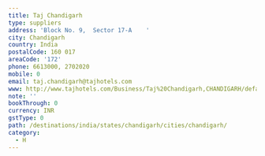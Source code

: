 ```yaml
---
title: Taj Chandigarh
type: suppliers
address: 'Block No. 9,  Sector 17-A    '
city: Chandigarh
country: India
postalCode: 160 017
areaCode: '172'
phone: 6613000, 2702020
mobile: 0
email: taj.chandigarh@tajhotels.com
www: http://www.tajhotels.com/Business/Taj%20Chandigarh,CHANDIGARH/default.htm
note: ''
bookThrough: 0
currency: INR
gstType: 0
path: /destinations/india/states/chandigarh/cities/chandigarh/
category:
  - H
---
```


